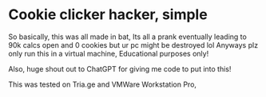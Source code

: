 # Cookie clicker hacker, simple

So basically, this was all made in bat, Its all a prank eventually leading to 90k calcs open and 0 cookies but ur pc might be destroyed lol
Anyways plz only run this in a virtual machine, Educational purposes only!

Also, huge shout out to ChatGPT for giving me code to put into this!

This was tested on Tria.ge and VMWare Workstation Pro,